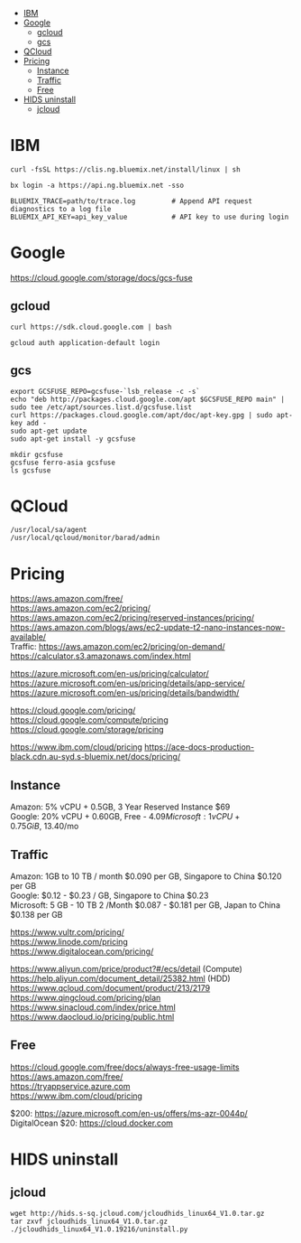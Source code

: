 <!-- TOC -->

- [IBM](#ibm)
- [Google](#google)
    - [gcloud](#gcloud)
    - [gcs](#gcs)
- [QCloud](#qcloud)
- [Pricing](#pricing)
    - [Instance](#instance)
    - [Traffic](#traffic)
    - [Free](#free)
- [HIDS uninstall](#hids-uninstall)
    - [jcloud](#jcloud)

<!-- /TOC -->

# IBM
    curl -fsSL https://clis.ng.bluemix.net/install/linux | sh

    bx login -a https://api.ng.bluemix.net -sso

    BLUEMIX_TRACE=path/to/trace.log         # Append API request diagnostics to a log file
    BLUEMIX_API_KEY=api_key_value           # API key to use during login

# Google
https://cloud.google.com/storage/docs/gcs-fuse

## gcloud
    curl https://sdk.cloud.google.com | bash

    gcloud auth application-default login

## gcs
    export GCSFUSE_REPO=gcsfuse-`lsb_release -c -s`
    echo "deb http://packages.cloud.google.com/apt $GCSFUSE_REPO main" | sudo tee /etc/apt/sources.list.d/gcsfuse.list
    curl https://packages.cloud.google.com/apt/doc/apt-key.gpg | sudo apt-key add -
    sudo apt-get update
    sudo apt-get install -y gcsfuse

    mkdir gcsfuse
    gcsfuse ferro-asia gcsfuse
    ls gcsfuse

# QCloud
    /usr/local/sa/agent
    /usr/local/qcloud/monitor/barad/admin

# Pricing
https://aws.amazon.com/free/  
https://aws.amazon.com/ec2/pricing/  
https://aws.amazon.com/ec2/pricing/reserved-instances/pricing/
https://aws.amazon.com/blogs/aws/ec2-update-t2-nano-instances-now-available/  
Traffic: https://aws.amazon.com/ec2/pricing/on-demand/
https://calculator.s3.amazonaws.com/index.html

https://azure.microsoft.com/en-us/pricing/calculator/   
https://azure.microsoft.com/en-us/pricing/details/app-service/  
https://azure.microsoft.com/en-us/pricing/details/bandwidth/

https://cloud.google.com/pricing/  
https://cloud.google.com/compute/pricing  
https://cloud.google.com/storage/pricing

https://www.ibm.com/cloud/pricing
https://ace-docs-production-black.cdn.au-syd.s-bluemix.net/docs/pricing/

## Instance
Amazon: 5% vCPU + 0.5GB, 3 Year Reserved Instance $69  
Google: 20% vCPU + 0.60GB,	Free - $4.09  
Microsoft: 1vCPU + 0.75 GiB, 	~$13.40/mo

## Traffic
Amazon: 1GB to 10 TB / month $0.090 per GB, Singapore to China 	$0.120 per GB  
Google: $0.12 - $0.23 / GB, Singapore to China $0.23  
Microsoft: 5 GB - 10 TB 2 /Month $0.087 - $0.181 per GB, Japan to China $0.138 per GB

https://www.vultr.com/pricing/  
https://www.linode.com/pricing   
https://www.digitalocean.com/pricing/

https://www.aliyun.com/price/product?#/ecs/detail (Compute)  
https://help.aliyun.com/document_detail/25382.html (HDD)  
https://www.qcloud.com/document/product/213/2179  
https://www.qingcloud.com/pricing/plan
https://www.sinacloud.com/index/price.html   
https://www.daocloud.io/pricing/public.html  

## Free 
https://cloud.google.com/free/docs/always-free-usage-limits  
https://aws.amazon.com/free/  
https://tryappservice.azure.com  
https://www.ibm.com/cloud/pricing

$200: https://azure.microsoft.com/en-us/offers/ms-azr-0044p/  
DigitalOcean $20: https://cloud.docker.com

# HIDS uninstall
## jcloud
    wget http://hids.s-sq.jcloud.com/jcloudhids_linux64_V1.0.tar.gz
    tar zxvf jcloudhids_linux64_V1.0.tar.gz
    ./jcloudhids_linux64_V1.0.19216/uninstall.py
